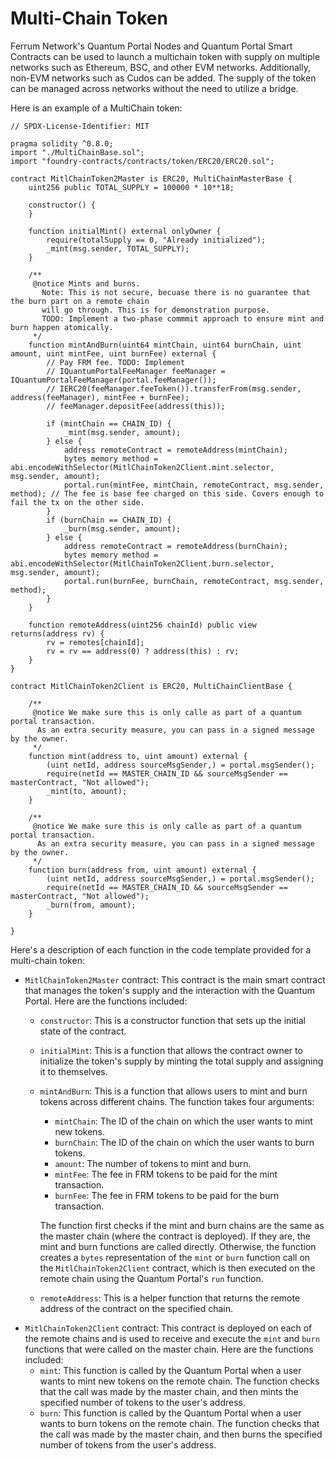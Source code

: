 # Multi-Chain Token

Ferrum Network's Quantum Portal Nodes and Quantum Portal Smart Contracts can be used to launch a multichain token with supply on multiple networks such as Ethereum, BSC, and other EVM networks. Additionally, non-EVM networks such as Cudos can be added. The supply of the token can be managed across networks without the need to utilize a bridge.

Here is an example of a MultiChain token:

```solidity
// SPDX-License-Identifier: MIT

pragma solidity ^0.8.0;
import "./MultiChainBase.sol";
import "foundry-contracts/contracts/token/ERC20/ERC20.sol";

contract MitlChainToken2Master is ERC20, MultiChainMasterBase {
    uint256 public TOTAL_SUPPLY = 100000 * 10**18;

    constructor() {
    }

    function initialMint() external onlyOwner {
        require(totalSupply == 0, "Already initialized");
        _mint(msg.sender, TOTAL_SUPPLY);
    }

    /**
     @notice Mints and burns.
       Note: This is not secure, becuase there is no guarantee that the burn part on a remote chain
       will go through. This is for demonstration purpose.
       TODO: Implement a two-phase commmit approach to ensure mint and burn happen atomically.
     */
    function mintAndBurn(uint64 mintChain, uint64 burnChain, uint amount, uint mintFee, uint burnFee) external {
        // Pay FRM fee. TODO: Implement
        // IQuantumPortalFeeManager feeManager = IQuantumPortalFeeManager(portal.feeManager());
        // IERC20(feeManager.feeToken()).transferFrom(msg.sender, address(feeManager), mintFee + burnFee);
        // feeManager.depositFee(address(this));

        if (mintChain == CHAIN_ID) {
            _mint(msg.sender, amount);
        } else {
            address remoteContract = remoteAddress(mintChain);
            bytes memory method = abi.encodeWithSelector(MitlChainToken2Client.mint.selector, msg.sender, amount);
            portal.run(mintFee, mintChain, remoteContract, msg.sender, method); // The fee is base fee charged on this side. Covers enough to fail the tx on the other side.
        }
        if (burnChain == CHAIN_ID) {
            _burn(msg.sender, amount);
        } else {
            address remoteContract = remoteAddress(burnChain);
            bytes memory method = abi.encodeWithSelector(MitlChainToken2Client.burn.selector, msg.sender, amount);
            portal.run(burnFee, burnChain, remoteContract, msg.sender, method);
        }
    }

    function remoteAddress(uint256 chainId) public view returns(address rv) {
        rv = remotes[chainId];
        rv = rv == address(0) ? address(this) : rv;
    }
}

contract MitlChainToken2Client is ERC20, MultiChainClientBase {

    /**
     @notice We make sure this is only calle as part of a quantum portal transaction.
      As an extra security measure, you can pass in a signed message by the owner.
     */
    function mint(address to, uint amount) external {
        (uint netId, address sourceMsgSender,) = portal.msgSender();
        require(netId == MASTER_CHAIN_ID && sourceMsgSender == masterContract, "Not allowed");
        _mint(to, amount);
    }

    /**
     @notice We make sure this is only calle as part of a quantum portal transaction.
      As an extra security measure, you can pass in a signed message by the owner.
     */
    function burn(address from, uint amount) external {
        (uint netId, address sourceMsgSender,) = portal.msgSender();
        require(netId == MASTER_CHAIN_ID && sourceMsgSender == masterContract, "Not allowed");
        _burn(from, amount);
    }

}
```

Here's a description of each function in the code template provided for a multi-chain token:

* `MitlChainToken2Master` contract: This contract is the main smart contract that manages the token's supply and the interaction with the Quantum Portal. Here are the functions included:
  * `constructor`: This is a constructor function that sets up the initial state of the contract.
  * `initialMint`: This is a function that allows the contract owner to initialize the token's supply by minting the total supply and assigning it to themselves.
  *   `mintAndBurn`: This is a function that allows users to mint and burn tokens across different chains. The function takes four arguments:

      * `mintChain`: The ID of the chain on which the user wants to mint new tokens.
      * `burnChain`: The ID of the chain on which the user wants to burn tokens.
      * `amount`: The number of tokens to mint and burn.
      * `mintFee`: The fee in FRM tokens to be paid for the mint transaction.
      * `burnFee`: The fee in FRM tokens to be paid for the burn transaction.

      The function first checks if the mint and burn chains are the same as the master chain (where the contract is deployed). If they are, the mint and burn functions are called directly. Otherwise, the function creates a `bytes` representation of the `mint` or `burn` function call on the `MitlChainToken2Client` contract, which is then executed on the remote chain using the Quantum Portal's `run` function.
  * `remoteAddress`: This is a helper function that returns the remote address of the contract on the specified chain.
* `MitlChainToken2Client` contract: This contract is deployed on each of the remote chains and is used to receive and execute the `mint` and `burn` functions that were called on the master chain. Here are the functions included:
  * `mint`: This function is called by the Quantum Portal when a user wants to mint new tokens on the remote chain. The function checks that the call was made by the master chain, and then mints the specified number of tokens to the user's address.
  * `burn`: This function is called by the Quantum Portal when a user wants to burn tokens on the remote chain. The function checks that the call was made by the master chain, and then burns the specified number of tokens from the user's address.
